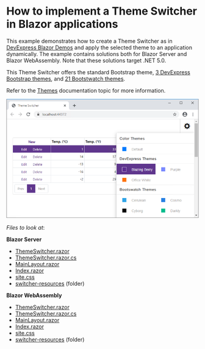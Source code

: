 # How to implement a Theme Switcher in Blazor applications

This example demonstrates how to create a Theme Switcher as in [DevExpress Blazor Demos](https://demos.devexpress.com/blazor/) and apply the selected theme to an application dynamically. The example contains solutions both for Blazor Server and Blazor WebAssembly. Note that these solutions target .NET 5.0.

This Theme Switcher offers the standard Bootstrap theme, [3 DevExpress Bootstrap themes](https://github.com/DevExpress/bootstrap-themes), and [21 Bootstwatch themes](https://bootswatch.com/). 

Refer to the [Themes](https://docs.devexpress.com/Blazor/401523/common-concepts/themes#implement-a-theme-switcher) documentation topic for more information.

![](images/blazor-theme-switcher.png)

*Files to look at*:

**Blazor Server**
* [ThemeSwitcher.razor](./CS/BlazorServer/BlazorAppThemes/Shared/ThemeSwitcher.razor)
* [ThemeSwitcher.razor.cs](./CS/BlazorServer/BlazorAppThemes/Shared/ThemeSwitcher.razor.cs)
* [MainLayout.razor](./CS/BlazorServer/BlazorAppThemes/Shared/MainLayout.razor)
* [Index.razor](./CS/BlazorServer/BlazorAppThemes/Pages/Index.razor)
* [site.css](./CS/BlazorServer/BlazorAppThemes/wwwroot/css/site.css)
* [switcher-resources](./CS/BlazorServer/BlazorAppThemes/wwwroot/css/switcher-resources) (folder)

**Blazor WebAssembly**
* [ThemeSwitcher.razor](./CS/BlazorWebAssembly/BlazorAppThemes/Shared/ThemeSwitcher.razor)
* [ThemeSwitcher.razor.cs](./CS/BlazorWebAssembly/BlazorAppThemes/Shared/ThemeSwitcher.razor.cs)
* [MainLayout.razor](./CS/BlazorWebAssembly/BlazorAppThemes/Shared/MainLayout.razor) 
* [Index.razor](./CS/BlazorWebAssembly/BlazorAppThemes/Pages/Index.razor) 
* [site.css](./CS/BlazorWebAssembly/BlazorAppThemes/wwwroot/css/site.css) 
* [switcher-resources](./CS/BlazorWebAssembly/BlazorAppThemes/wwwroot/css/switcher-resources) (folder)



